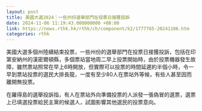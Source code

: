 ```yaml
---
layout: post
title: 美國大選2024｜一些州份選舉部門在投票日接獲投訴
date: 2024-11-06 11:19:43.000000000 +08:00
link: https://news.rthk.hk/rthk/ch/component/k2/1777765-20241106.htm
categories: rthk
---
```


美國大選多個州陸續結束投票，一些州份的選舉部門在投票日接獲投訴，包括在印第安納州的漢密爾頓縣，多個票站當地周二早上投票開始時，由於投票機器發生故障，雖然票站照常在早上6時開放，但實際可以投票的時間延遲約半個小時，令一早到票站投票的選民大排長龍，一度有至少80人在票站外等候，有些人甚至因而離開無投票。

在羅得島的選舉投訴指，有人在票站外向準備投票的人派發一張偽冒的選票，選票上已填選投票給民主黨的候選人，試圖影響其他選民的投票意向。
